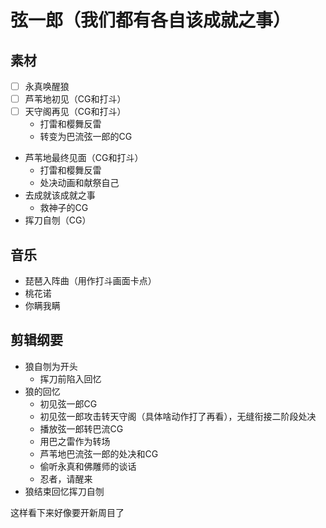 # 弦一郎（我们都有各自该成就之事）
## 素材
- [ ] 永真唤醒狼
- [ ] 芦苇地初见（CG和打斗）
- [ ] 天守阁再见（CG和打斗）
	- 打雷和樱舞反雷
	- 转变为巴流弦一郎的CG
- 芦苇地最终见面（CG和打斗）
	- 打雷和樱舞反雷
	- 处决动画和献祭自己
- 去成就该成就之事
	- 救神子的CG
- 挥刀自刎（CG）
## 音乐
- 琵琶入阵曲（用作打斗画面卡点）
- 桃花诺
- 你瞒我瞒
## 剪辑纲要
- 狼自刎为开头
	- 挥刀前陷入回忆
- 狼的回忆
	-  初见弦一郎CG
	- 初见弦一郎攻击转天守阁（具体啥动作打了再看），无缝衔接二阶段处决
	- 播放弦一郎转巴流CG
	- 用巴之雷作为转场
	- 芦苇地巴流弦一郎的处决和CG
	- 偷听永真和佛雕师的谈话
    - 忍者，请醒来
- 狼结束回忆挥刀自刎

这样看下来好像要开新周目了
<!--stackedit_data:
eyJoaXN0b3J5IjpbNDg1MDc2OTI2LDk4MjMwNjI1NywtMTQzND
c0MDA3Niw2MjAwNjY5MiwtMTMwMTM4ODMxMyw2MzY3ODM3Nzgs
LTQyMDA1OTQ1MCwtMTU2OTcxNzg3OV19
-->